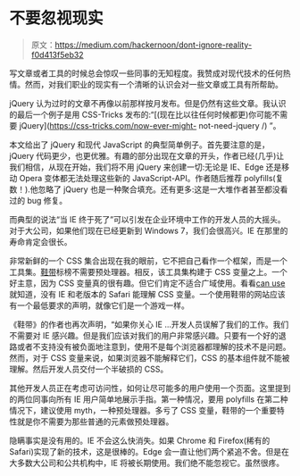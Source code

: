 # 不要忽视现实

> 原文：<https://medium.com/hackernoon/dont-ignore-reality-f0d413f5eb32>

写文章或者工具的时候总会惊叹一些同事的无知程度。我赞成对现代技术的任何热情。然而，对我们职业的现实有一个清晰的认识会对一些文章或工具有所帮助。

jQuery 认为过时的文章不再像以前那样按月发布。但是仍然有这些文章。我认识的最后一个例子是用 CSS-Tricks 发布的:“[(现在比以往任何时候都更)你可能不需要 jQuery](https://css-tricks.com/now-ever-might- not-need-jquery /) ”。

本文给出了 jQuery 和现代 JavaScript 的典型简单例子。首先要注意的是，jQuery 代码更少，也更优雅。有趣的部分出现在文章的开头，作者已经(几乎)让我们相信，从现在开始，我们将不用 jQuery 来创建一切:无论是 IE、Edge 还是移动 Opera 变体都无法处理这些新的 JavaScript-API。作者随后推荐 polyfills(复数！).他忽略了 jQuery 也是一种聚合填充。还有更多:这是一大堆作者甚至都没看过的 bug 修复。

而典型的说法“当 IE 终于死了”可以引发在企业环境中工作的开发人员的大摇头。对于大公司，如果他们现在已经更新到 Windows 7，我们会很高兴。IE 在那里的寿命肯定会很长。

非常新鲜的一个 CSS 集合出现在我的眼前，它不把自己看作一个框架，而是一个工具集。[鞋带](https://shoelace.style)标榜不需要预处理器。相反，该工具集构建于 CSS 变量之上。一个好主意，因为 CSS 变量真的很有趣。但它们肯定不适合广域使用。看看[can use](http://caniuse.com/#feat=css-variables)就知道，没有 IE 和老版本的 Safari 能理解 CSS 变量。一个使用鞋带的网站应该有一个最低要求的声明，就像它们是一个游戏一样。

《鞋带》的作者也再次声明，“如果你关心 IE …开发人员误解了我们的工作。我们不需要对 IE 感兴趣。但是我们应该对我们的用户非常感兴趣。只要有一个好的退路或者不支持没有被负面地注意到，使用不是每个浏览器都理解的技术不是问题。然而，对于 CSS 变量来说，如果浏览器不能解释它们，CSS 的基本组件就不能被理解。然后开发人员交付一个半破损的 CSS。

其他开发人员正在考虑可访问性，如何让尽可能多的用户使用一个页面。这里提到的两位同事向所有 IE 用户简单地展示手指。第一种情况，要用 polyfills 在第二种情况下，建议使用 myth，一种预处理器。多亏了 CSS 变量，鞋带的一个重要特性就是你不需要为那些普通的元素做预处理器。

隐瞒事实是没有用的。IE 不会这么快消失。如果 Chrome 和 Firefox(稀有的 Safari)实现了新的技术，这是很棒的。Edge 会一直让他们两个紧追不舍。但是在大多数大公司和公共机构中，IE 将被长期使用。我们绝不能忽视它。虽然很疼。